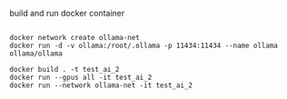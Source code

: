 build and run docker container

```shell

```

```
docker network create ollama-net 
docker run -d -v ollama:/root/.ollama -p 11434:11434 --name ollama ollama/ollama

docker build . -t test_ai_2
docker run --gpus all -it test_ai_2
docker run --network ollama-net -it test_ai_2
```